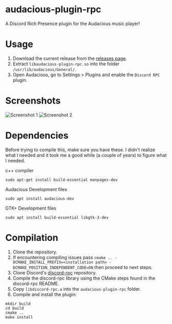 # audacious-plugin-rpc
A Discord Rich Presence plugin for the Audacious music player!

# Usage
1. Download the current release from the [releases page](https://github.com/darktohka/audacious-plugin-rpc/releases).
2. Extract `libaudacious-plugin-rpc.so` into the folder `/usr/lib/audacious/General/`.
3. Open Audacious, go to Settings > Plugins and enable the `Discord RPC` plugin.

# Screenshots
![Screenshot 1](https://i.imgur.com/54C2IXJ.png)
![Screenshot 2](https://i.imgur.com/AVzG4aM.png)

# Dependencies
Before trying to compile this, make sure you have these. I didn't realize what I needed and it took me a good while (a couple of years) to figure what I needed.

c++ compiler
```
sudo apt-get install build-essential manpages-dev
```
Audacious Development files
```
sudo apt install audacious-dev
```
GTK+ Development files
```
sudo apt install build-essential libgtk-3-dev
```

# Compilation
1. Clone the repository.
2. If encountering compiling issues pass `cmake .. -DCMAKE_INSTALL_PREFIX=<installation path> -DCMAKE_POSITION_INDEPENDENT_CODE=ON` then proceed to next steps.
3. Clone Discord's [discord-rpc](https://github.com/discordapp/discord-rpc) repository.
4. Compile the discord-rpc library using the CMake steps found in the discord-rpc README.
5. Copy `libdiscord-rpc.a` into the `audacious-plugin-rpc` folder.
6. Compile and install the plugin:
```
mkdir build
cd build
cmake ..
make install
```
